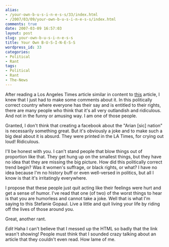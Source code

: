 ```yaml
---
alias:
- /your-own-b-u-s-i-n-e-s-s/33/index.html
- /2007/03/09/your-own-b-u-s-i-n-e-s-s/index.html
comments: true
date: 2007-03-09 16:57:03
layout: post
slug: your-own-b-u-s-i-n-e-s-s
title: Your Own B-U-S-I-N-E-S-S
wordpress_id: 33
categories:
- Political
- Rant
tags:
- Political
- Rant
- The-News
---
```


After reading a Los Angeles Times article similar in content to [this](http://media.www.dailytrojan.com/media/storage/paper679/news/2007/03/08/News/Facebook.Group.Lands.Usc.Football.Player.In.Hot.Water-2764591.shtml?reffeature=recentlycommentedstoriestab) article, I knew that I just had to make some comments about it.  In this politically correct country where everyone has their say and is entitled to their rights, there are many people who think that it's all very outlandish and ridiculous.  And not in the funny or amusing way.  I am one of those people.

Granted, I don't think that creating a facebook about the "Arian [sic] nation" is necessarily something great.  But it's obviously a joke and to make such a big deal about it is absurd.  They were printed in the LA Times, for crying out loud!  Ridiculous.

I'll be honest with you.  I can't stand people that blow things out of proportion like that.  They get hung up on the smallest things, but they have no idea that they are missing the big picture.  How did this politically correct trend begin?  Was it women's suffrage, or black rights, or what?  I have no idea because I'm no history buff or even well-versed in politics, but all I know is that it's irritatingly everywhere.

I propose that these people just quit acting like their feelings were hurt and get a sense of humor.  I've read that one (of two) of the worst things to hear is that you are humorless and cannot take a joke.  Well that is what I'm saying to this Stefanie Gopaul.  Live a little and quit living your life by riding off the lives of those around you.

Great, another rant.

*Edit*
Haha I can't believe that I messed up the HTML so badly that the link wasn't showing!  People must think that I sounded crazy talking about an article that they couldn't even read.  How lame of me.
